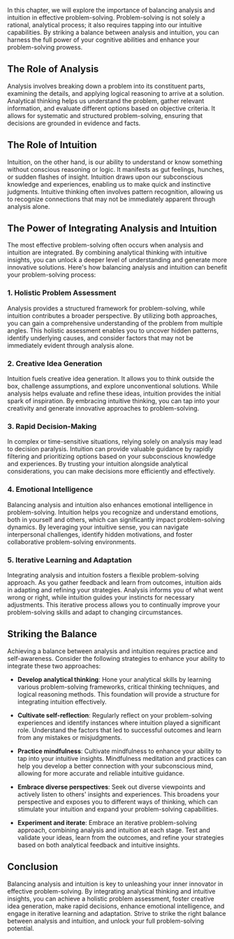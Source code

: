 
In this chapter, we will explore the importance of balancing analysis and intuition in effective problem-solving. Problem-solving is not solely a rational, analytical process; it also requires tapping into our intuitive capabilities. By striking a balance between analysis and intuition, you can harness the full power of your cognitive abilities and enhance your problem-solving prowess.

The Role of Analysis
--------------------

Analysis involves breaking down a problem into its constituent parts, examining the details, and applying logical reasoning to arrive at a solution. Analytical thinking helps us understand the problem, gather relevant information, and evaluate different options based on objective criteria. It allows for systematic and structured problem-solving, ensuring that decisions are grounded in evidence and facts.

The Role of Intuition
---------------------

Intuition, on the other hand, is our ability to understand or know something without conscious reasoning or logic. It manifests as gut feelings, hunches, or sudden flashes of insight. Intuition draws upon our subconscious knowledge and experiences, enabling us to make quick and instinctive judgments. Intuitive thinking often involves pattern recognition, allowing us to recognize connections that may not be immediately apparent through analysis alone.

The Power of Integrating Analysis and Intuition
-----------------------------------------------

The most effective problem-solving often occurs when analysis and intuition are integrated. By combining analytical thinking with intuitive insights, you can unlock a deeper level of understanding and generate more innovative solutions. Here's how balancing analysis and intuition can benefit your problem-solving process:

### 1. Holistic Problem Assessment

Analysis provides a structured framework for problem-solving, while intuition contributes a broader perspective. By utilizing both approaches, you can gain a comprehensive understanding of the problem from multiple angles. This holistic assessment enables you to uncover hidden patterns, identify underlying causes, and consider factors that may not be immediately evident through analysis alone.

### 2. Creative Idea Generation

Intuition fuels creative idea generation. It allows you to think outside the box, challenge assumptions, and explore unconventional solutions. While analysis helps evaluate and refine these ideas, intuition provides the initial spark of inspiration. By embracing intuitive thinking, you can tap into your creativity and generate innovative approaches to problem-solving.

### 3. Rapid Decision-Making

In complex or time-sensitive situations, relying solely on analysis may lead to decision paralysis. Intuition can provide valuable guidance by rapidly filtering and prioritizing options based on your subconscious knowledge and experiences. By trusting your intuition alongside analytical considerations, you can make decisions more efficiently and effectively.

### 4. Emotional Intelligence

Balancing analysis and intuition also enhances emotional intelligence in problem-solving. Intuition helps you recognize and understand emotions, both in yourself and others, which can significantly impact problem-solving dynamics. By leveraging your intuitive sense, you can navigate interpersonal challenges, identify hidden motivations, and foster collaborative problem-solving environments.

### 5. Iterative Learning and Adaptation

Integrating analysis and intuition fosters a flexible problem-solving approach. As you gather feedback and learn from outcomes, intuition aids in adapting and refining your strategies. Analysis informs you of what went wrong or right, while intuition guides your instincts for necessary adjustments. This iterative process allows you to continually improve your problem-solving skills and adapt to changing circumstances.

Striking the Balance
--------------------

Achieving a balance between analysis and intuition requires practice and self-awareness. Consider the following strategies to enhance your ability to integrate these two approaches:

* **Develop analytical thinking**: Hone your analytical skills by learning various problem-solving frameworks, critical thinking techniques, and logical reasoning methods. This foundation will provide a structure for integrating intuition effectively.

* **Cultivate self-reflection**: Regularly reflect on your problem-solving experiences and identify instances where intuition played a significant role. Understand the factors that led to successful outcomes and learn from any mistakes or misjudgments.

* **Practice mindfulness**: Cultivate mindfulness to enhance your ability to tap into your intuitive insights. Mindfulness meditation and practices can help you develop a better connection with your subconscious mind, allowing for more accurate and reliable intuitive guidance.

* **Embrace diverse perspectives**: Seek out diverse viewpoints and actively listen to others' insights and experiences. This broadens your perspective and exposes you to different ways of thinking, which can stimulate your intuition and expand your problem-solving capabilities.

* **Experiment and iterate**: Embrace an iterative problem-solving approach, combining analysis and intuition at each stage. Test and validate your ideas, learn from the outcomes, and refine your strategies based on both analytical feedback and intuitive insights.

Conclusion
----------

Balancing analysis and intuition is key to unleashing your inner innovator in effective problem-solving. By integrating analytical thinking and intuitive insights, you can achieve a holistic problem assessment, foster creative idea generation, make rapid decisions, enhance emotional intelligence, and engage in iterative learning and adaptation. Strive to strike the right balance between analysis and intuition, and unlock your full problem-solving potential.
